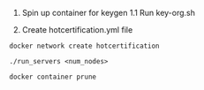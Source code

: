 
1. Spin up container for keygen
1.1 Run key-org.sh 

2. Create hotcertification.yml file

`docker network create hotcertification`

`./run_servers <num_nodes>`

`docker container prune`
